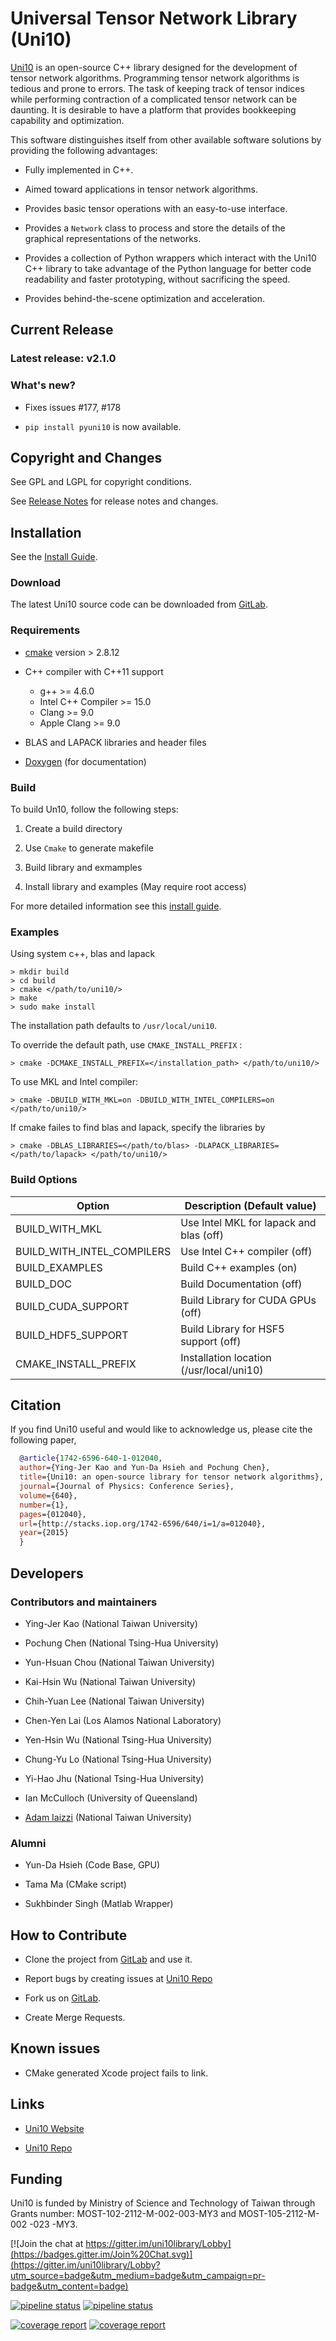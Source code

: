 # Universal Tensor Network Library (Uni10)

  [Uni10](https://uni10.gitlab.io) is an open-source C++ library designed for the development of
tensor network algorithms. Programming tensor network algorithms is
tedious and  prone to errors.  The task of keeping track of tensor
indices while performing contraction of a complicated tensor network
can be daunting. It is desirable to have a platform that provides
 bookkeeping capability and optimization.

  This software distinguishes itself from  other available software
solutions by providing the following advantages:

  * Fully implemented in C++.

  * Aimed toward applications in tensor network algorithms.

  * Provides basic tensor operations with an easy-to-use interface.

  * Provides a `Network` class to process and store the  details of the
    graphical representations of the networks.

  * Provides a collection of Python wrappers which interact with the
    Uni10 C++ library to take advantage of the Python language
    for better code readability and faster prototyping, without
    sacrificing the speed.

  * Provides behind-the-scene optimization and acceleration.

## Current Release

### Latest release: v2.1.0

### What's new?

* Fixes issues #177, #178

* `pip install pyuni10` is now available.


## Copyright and Changes

  See GPL and LGPL for copyright conditions.

  See [Release Notes](ChangeLog.md) for release notes and changes.


## Installation

See the [Install Guide](http://uni10.gitlab.io/uni10.gitlab.io//InstallGuide.html).

### Download

The latest Uni10 source code can be downloaded from
<a href="https://gitlab.com/uni10/uni10" rel="nofollow" target="_blank">GitLab</a>.


### Requirements

  * <a href="http://cmake.org/" target="_blank">cmake</a> version > 2.8.12
  * C++ compiler with C++11 support

    * g++ >= 4.6.0
    * Intel C++ Compiler >= 15.0
    * Clang >= 9.0
    * Apple Clang >= 9.0
    
  * BLAS and LAPACK libraries and header files
  * <a href="http://www.stack.nl/~dimitri/doxygen/" target="_blank">Doxygen</a> (for documentation)


### Build

 To build Un10, follow the following steps:

  1. Create a build directory

  2. Use `Cmake` to generate makefile

  3. Build library and exmamples

  4. Install library and examples (May require root access)

For more detailed information see this [install guide](http://uni10.gitlab.io/uni10.gitlab.io//InstallGuide.html).

### Examples

Using system c++, blas and lapack

    > mkdir build
    > cd build
    > cmake </path/to/uni10/>
    > make
    > sudo make install

The installation path defaults to `/usr/local/uni10`.

To override the default path, use `CMAKE_INSTALL_PREFIX` :

    > cmake -DCMAKE_INSTALL_PREFIX=</installation_path> </path/to/uni10/>

To use MKL and Intel compiler:

    > cmake -DBUILD_WITH_MKL=on -DBUILD_WITH_INTEL_COMPILERS=on </path/to/uni10/>

If cmake failes to find blas and lapack, specify the libraries by

    > cmake -DBLAS_LIBRARIES=</path/to/blas> -DLAPACK_LIBRARIES=</path/to/lapack> </path/to/uni10/>

### Build Options

 Option                       | Description (Default value)
----------------------------- | -------------------------------------------
 BUILD_WITH_MKL               | Use Intel MKL for lapack and blas (off)
 BUILD_WITH_INTEL_COMPILERS   | Use Intel C++ compiler  (off)
 BUILD_EXAMPLES               | Build C++ examples (on)
 BUILD_DOC                    | Build Documentation (off)
 BUILD_CUDA_SUPPORT           | Build Library for CUDA GPUs (off)
 BUILD_HDF5_SUPPORT           | Build Library for HSF5 support (off)
 CMAKE_INSTALL_PREFIX         | Installation location (/usr/local/uni10)

## Citation

  If you find Uni10 useful and would like to acknowledge us, please cite the following paper,

```bibtex  
  @article{1742-6596-640-1-012040,
  author={Ying-Jer Kao and Yun-Da Hsieh and Pochung Chen},
  title={Uni10: an open-source library for tensor network algorithms},
  journal={Journal of Physics: Conference Series},
  volume={640},
  number={1},
  pages={012040},
  url={http://stacks.iop.org/1742-6596/640/i=1/a=012040},
  year={2015}
  }

```  
## Developers

### Contributors and maintainers

  * Ying-Jer Kao (National Taiwan University)

  * Pochung Chen (National Tsing-Hua University)

  * Yun-Hsuan Chou (National Taiwan University)

  * Kai-Hsin Wu (National Taiwan University)

  * Chih-Yuan Lee (National Taiwan University)

  * Chen-Yen Lai (Los Alamos National Laboratory)

  * Yen-Hsin Wu (National Tsing-Hua University)

  * Chung-Yu Lo (National Tsing-Hua University)

  * Yi-Hao Jhu (National Tsing-Hua University)

  * Ian McCulloch (University of Queensland)

  * [Adam Iaizzi](https://www.iaizzi.me) (National Taiwan University)

### Alumni

  * Yun-Da Hsieh (Code Base, GPU)

  * Tama Ma (CMake script)

  * Sukhbinder Singh (Matlab Wrapper)


## How to Contribute

  * Clone the project from [GitLab](https://gitlab.com/uni10/uni10) and use it.

  * Report bugs by creating issues at [Uni10 Repo](https://gitlab.com/uni10/uni10/issues/new?issue)

  * Fork us on [GitLab](https://gitlab.com/uni10/uni10).

  * Create Merge Requests.


## Known issues

  * CMake generated Xcode project fails to link.


## Links

  * [Uni10 Website](https://uni10.gitlab.io)

  * [Uni10 Repo](https://gitlab.com/uni10/uni10)

## Funding

  Uni10 is funded by Ministry of Science and Technology of Taiwan through Grants number: MOST-102-2112-M-002-003-MY3 and MOST-105-2112-M-002 -023 -MY3.  

[![Join the chat at https://gitter.im/uni10library/Lobby](https://badges.gitter.im/Join%20Chat.svg)](https://gitter.im/uni10library/Lobby?utm_source=badge&utm_medium=badge&utm_campaign=pr-badge&utm_content=badge)


[![pipeline status](https://gitlab.com/uni10/uni10/badges/master/pipeline.svg)](https://gitlab.com/uni10/uni10/commits/master)
[![pipeline status](https://gitlab.com/uni10/uni10/badges/develop/pipeline.svg)](https://gitlab.com/uni10/uni10/commits/develop)

[![coverage report](https://gitlab.com/uni10/uni10/badges/master/coverage.svg)](https://gitlab.com/uni10/uni10/commits/master)
[![coverage report](https://gitlab.com/uni10/uni10/badges/develop/coverage.svg)](https://gitlab.com/uni10/uni10/commits/develop)
